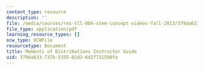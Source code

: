 ```yaml
---
content_type: resource
description: ''
file: /media/courses/res-tll-004-stem-concept-videos-fall-2013/379da633737b535582d36d2f731598fa_MITRES_TLL-004F13_Momnt_IG.pdf
file_type: application/pdf
learning_resource_types: []
ocw_type: OCWFile
resourcetype: Document
title: Moments of Distributions Instructor Guide
uid: 379da633-737b-5355-82d3-6d2f731598fa
---
```

